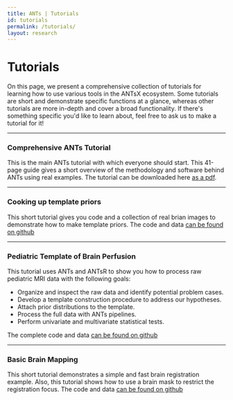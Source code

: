 ```yaml
---
title: ANTs | Tutorials
id: tutorials
permalink: /tutorials/
layout: research
---
```


# Tutorials

On this page, we present a comprehensive collection of tutorials for learning how
to use various tools in the ANTsX ecosystem. Some tutorials are short and demonstrate 
specific functions at a glance, whereas other tutorials are more in-depth and cover
a broad functionality. If there's something specific you'd like to learn about, feel
free to ask us to make a tutorial for it!

------------------------------------------------------------------------
### Comprehensive ANTs Tutorial

This is the main ANTs tutorial with which everyone should start. This 41-page guide gives
a short overview of the methodology and software behind ANTs using real examples. 
The tutorial can be downloaded here [as a pdf](https://github.com/stnava/ANTsDoc/raw/master/ants2.pdf). 

------------------------------------------------------------------------
### Cooking up template priors

This short tutorial gives you code and a collection of real brian images to demonstrate
how to make template priors. The code and data 
[can be found on github](https://github.com/ntustison/antsCookTemplatePriorsExample)

------------------------------------------------------------------------
### Pediatric Template of Brain Perfusion

This tutorial uses ANTs and ANTsR to show you how to process raw pediatric MRI
data with the following goals:

- Organize and inspect the raw data and identify potential problem cases.
- Develop a template construction procedure to address our hypotheses.
- Attach prior distributions to the template.
- Process the full data with ANTs pipelines.
- Perform univariate and multivariate statistical tests.

The complete code and data [can be found on github](https://github.com/stnava/ANTsTutorial)

------------------------------------------------------------------------
### Basic Brain Mapping

This short tutorial demonstrates a simple and fast brain registration example. Also,
this tutorial shows how to use a brain mask to restrict the registration focus.
The code and data [can be found on github](https://github.com/stnava/BasicBrainMapping)


